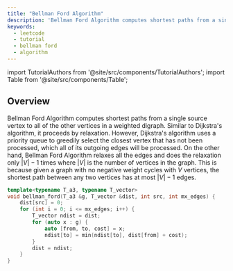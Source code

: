 ```yaml
---
title: "Bellman Ford Algorithm"
description: 'Bellman Ford Algorithm computes shortest paths from a single source vertex to all of the other vertices in a weighted digraph'
keywords:
  - leetcode
  - tutorial
  - bellman ford
  - algorithm
---
```


import TutorialAuthors from '@site/src/components/TutorialAuthors';
import Table from '@site/src/components/Table';

<TutorialAuthors names="@wingkwong"/>

## Overview

Bellman Ford Algorithm computes shortest paths from a single source vertex to all of the other vertices in a weighted digraph. Similar to Dijkstra's algorithm, it proceeds by relaxation. However, Dijkstra's algorithm uses a priority queue to greedily select the closest vertex that has not been processed, which all of its outgoing edges will be processed. On the other hand, Bellman Ford Algorithm relaxes all the edges and does the relaxation only $|V| - 1$ times where $|V|$ is the number of vertices in the graph. This is because given a graph with no negative weight cycles with $V$ vertices, the shortest path between any two vertices has at most $|V| - 1$ edges.


```cpp
template<typename T_a3, typename T_vector>
void bellman_ford(T_a3 &g, T_vector &dist, int src, int mx_edges) {
    dist[src] = 0;
    for (int i = 0; i <= mx_edges; i++) {
        T_vector ndist = dist;
        for (auto x : g) {
            auto [from, to, cost] = x;
            ndist[to] = min(ndist[to], dist[from] + cost);
        }
        dist = ndist;
    }
}
```